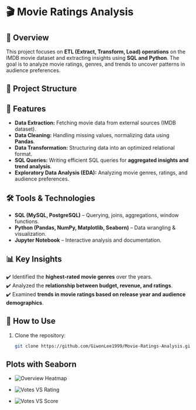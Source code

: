# 🎬 Movie Ratings Analysis

## 📌 Overview
This project focuses on **ETL (Extract, Transform, Load) operations** on the IMDB movie dataset and extracting insights using **SQL and Python**. The goal is to analyze movie ratings, genres, and trends to uncover patterns in audience preferences.

## 📂 Project Structure

## 🚀 Features
- **Data Extraction:** Fetching movie data from external sources (IMDB dataset).
- **Data Cleaning:** Handling missing values, normalizing data using **Pandas**.
- **Data Transformation:** Structuring data into an optimized relational format.
- **SQL Queries:** Writing efficient SQL queries for **aggregated insights and trend analysis**.
- **Exploratory Data Analysis (EDA):** Analyzing movie genres, ratings, and audience preferences.

## 🛠️ Tools & Technologies
- **SQL (MySQL, PostgreSQL)** – Querying, joins, aggregations, window functions.
- **Python (Pandas, NumPy, Matplotlib, Seaborn)** – Data wrangling & visualization.
- **Jupyter Notebook** – Interactive analysis and documentation.

## 📊 Key Insights
✔️ Identified the **highest-rated movie genres** over the years.  
✔️ Analyzed the **relationship between budget, revenue, and ratings**.  
✔️ Examined **trends in movie ratings based on release year and audience demographics**.  

## 📖 How to Use
1. Clone the repository:
   ```sh
   git clone https://github.com/GiwonLee1999/Movie-Ratings-Analysis.git

## Plots with Seaborn

- ![Overview Heatmap](https://github.com/GiwonLee1999/Movie-Ratings-Analysis/blob/main/ETL/headmap.jpg)

- ![Votes VS Rating](https://github.com/GiwonLee1999/Movie-Ratings-Analysis/blob/main/ETL/votes_vs_rating.jpg)

- ![Votes VS Score](https://github.com/GiwonLee1999/Movie-Ratings-Analysis/blob/main/ETL/%23Votes%20vs%20Meta%20Score.jpg)

